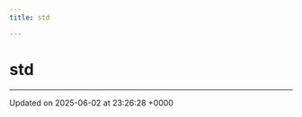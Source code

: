 ```yaml
---
title: std

---
```


# std








-------------------------------

Updated on 2025-06-02 at 23:26:28 +0000